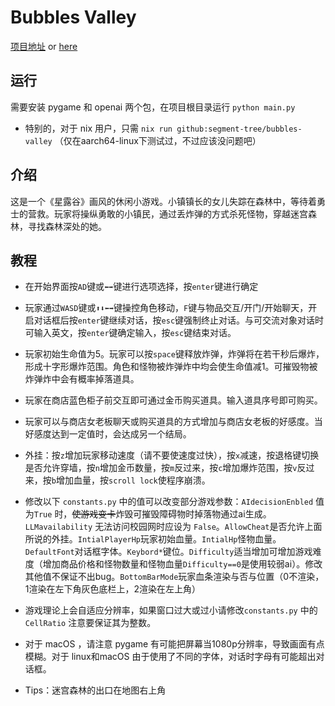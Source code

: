 # Bubbles Valley

[项目地址](https://github.com/segment-tree/bubbles-valley) or [here](https://github.com/segment-tree/pumpking)

## 运行

需要安装 pygame 和 openai 两个包，在项目根目录运行 `python main.py`

 - 特别的，对于 nix 用户，只需 `nix run github:segment-tree/bubbles-valley` （仅在aarch64-linux下测试过，不过应该没问题吧）

## 介绍

这是一个《星露谷》画风的休闲小游戏。小镇镇长的女儿失踪在森林中，等待着勇士的营救。玩家将操纵勇敢的小镇民，通过丢炸弹的方式杀死怪物，穿越迷宫森林，寻找森林深处的她。

## 教程

- 在开始界面按`AD`键或`⬅➡`键进行选项选择，按`enter`键进行确定

- 玩家通过`WASD`键或`⬆⬇⬅➡`键操控角色移动，`F`键与物品交互/开门/开始聊天，开启对话框后按`enter`键继续对话，按`esc`键强制终止对话。与可交流对象对话时可输入英文，按`enter`键确定输入，按`esc`键结束对话。

- 玩家初始生命值为5。玩家可以按`space`键释放炸弹，炸弹将在若干秒后爆炸，形成十字形爆炸范围。角色和怪物被炸弹炸中均会使生命值减1。可摧毁物被炸弹炸中会有概率掉落道具。

- 玩家在商店蓝色柜子前交互即可通过金币购买道具。输入道具序号即可购买。

- 玩家可以与商店女老板聊天或购买道具的方式增加与商店女老板的好感度。当好感度达到一定值时，会达成另一个结局。

- 外挂：按`z`增加玩家移动速度（请不要使速度过快），按`x`减速，按退格键切换是否允许穿墙，按`n`增加金币数量，按`m`反过来，按`c`增加爆炸范围，按`v`反过来，按`b`增加血量，按`scroll lock`使程序崩溃。

- 修改以下 `constants.py` 中的值可以改变部分游戏参数：`AIdecisionEnbled` 值为`True` 时，~~使游戏变卡~~炸毁可摧毁障碍物时掉落物通过ai生成。`LLMavailability` 无法访问校园网时应设为 `False`。`AllowCheat`是否允许上面所说的外挂。`IntialPlayerHp`玩家初始血量。`IntialHp`怪物血量。`DefaultFont`对话框字体。`Keybord*`键位。`Difficulty`适当增加可增加游戏难度（增加商品价格和怪物数量和怪物血量`Difficulty==0`是使用较弱ai）。修改其他值不保证不出bug。`BottomBarMode`玩家血条渲染与否与位置（0不渲染，1渲染在左下角灰色底栏上，2渲染在左上角）

- 游戏理论上会自适应分辨率，如果窗口过大或过小请修改`constants.py` 中的 `CellRatio` 注意要保证其为整数。

- 对于 macOS ，请注意 pygame 有可能把屏幕当1080p分辨率，导致画面有点模糊。对于 linux和macOS 由于使用了不同的字体，对话时字母有可能超出对话框。

- Tips：迷宫森林的出口在地图右上角
